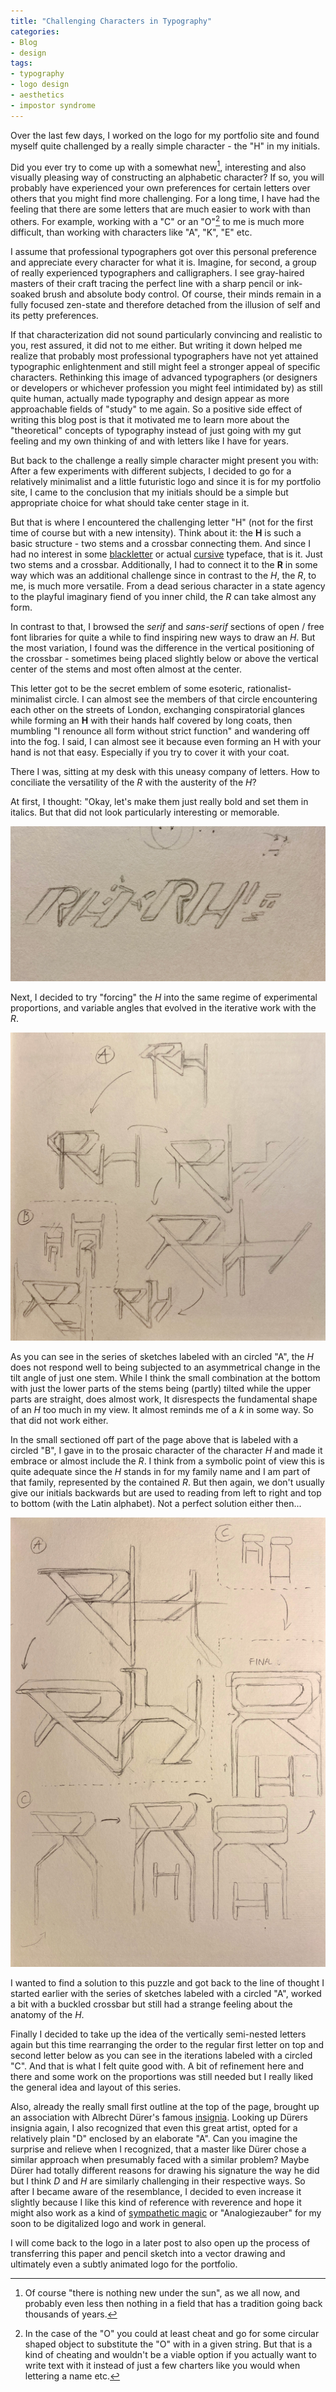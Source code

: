 ```yaml
---
title: "Challenging Characters in Typography"
categories:
- Blog
- design
tags:
- typography
- logo design
- aesthetics
- impostor syndrome
---
```


Over the last few days, I worked on the logo for my portfolio site and found myself quite challenged by a really simple character - the "H" in my initials.

Did you ever try to come up with a somewhat new[^fn1], interesting and also visually pleasing way of constructing an alphabetic character? If so, you will probably have experienced your own preferences for certain letters over others that you might find more challenging. For a long time, I have had the feeling that there are some letters that are much easier to work with than others. For example, working with a "C" or an "O"[^fn2] to me is much more difficult, than working with characters like "A", "K", "E" etc.

I assume that professional typographers got over this personal preference and appreciate every character for what it is. Imagine, for second, a group of really experienced typographers and calligraphers. I see gray-haired masters of their craft tracing the perfect line with a sharp pencil or ink-soaked brush and absolute body control. Of course, their minds remain in a fully focused zen-state and therefore detached from the illusion of self and its petty preferences.

If that characterization did not sound particularly convincing and realistic to you, rest assured, it did not to me either.
But writing it down helped me realize that probably most professional typographers have not yet attained typographic enlightenment and still might feel a stronger appeal of specific characters. Rethinking this image of advanced typographers (or designers or developers or whichever profession you might feel intimidated by) as still quite human, actually made typography and design appear as more approachable fields of "study" to me again. So a positive side effect of writing this blog post is that it motivated me to learn more about the "theoretical" concepts of typography instead of just going with my gut feeling and my own thinking of and with letters like I have for years.

But back to the challenge a really simple character might present you with: After a few experiments with different subjects, I decided to go for a relatively minimalist and a little futuristic logo and since it is for my portfolio site, I came to the conclusion that my initials should be a simple but appropriate choice for what should take center stage in it.

But that is where I encountered the challenging letter "H" (not for the first time of course but with a new intensity). Think about it: the **H** is such a basic structure - two stems and a crossbar connecting them. And since I had no interest in some [blackletter](https://en.wikipedia.org/wiki/Blackletter) or actual [cursive](https://en.wikipedia.org/wiki/Cursive) typeface, that is it. Just two stems and a crossbar. 
Additionally, I had to connect it to the **R** in some way which was an additional challenge since in contrast to the *H*, the *R*, to me, is much more versatile. From a dead serious character in a state agency to the playful imaginary fiend of you inner child, the *R* can take almost any form. 

In contrast to that, I browsed the *serif* and *sans-serif* sections of open / free font libraries for quite a while to find inspiring new ways to draw an *H*. But the most variation, I found was the difference in the vertical positioning of the crossbar - sometimes being placed slightly below or above the vertical center of the stems and most often almost at the center. 

This letter got to be the secret emblem of some esoteric, rationalist-minimalist circle. I can almost see the members of that circle encountering each other on the streets of London, exchanging conspiratorial glances while forming an **H** with their hands half covered by long coats, then mumbling "I renounce all form without strict function" and wandering off into the fog. I said, I can almost see it because even forming an H with your hand is not that easy. Especially if you try to cover it with your coat.

There I was, sitting at my desk with this uneasy company of letters. How to conciliate the versatility of the *R* with the austerity of the *H*?

At first, I thought: "Okay, let's make them just really bold and set them in italics. But that did not look particularly interesting or memorable. 

![bold letters](assets/images/post-images/20210128/post-20210128-img-01.jpeg)

Next, I decided to try "forcing" the *H* into the same regime of experimental proportions, and variable angles that evolved in the iterative work with the *R*. 

![Series A and B](assets/images/post-images/20210128/post-20210128-img-02.jpeg)

As you can see in the series of sketches labeled with an circled "A", the *H* does not respond well to being subjected to an asymmetrical change in the tilt angle of just one stem. While I think the small combination at the bottom with just the lower parts of the stems being (partly) tilted while the upper parts are straight, does almost work, It disrespects the fundamental shape of an *H* too much in my view. It almost reminds me of a *k* in some way. So that did not work either.

In the small sectioned off part of the page above that is labeled with a circled "B", I gave in to the prosaic character of the character *H* and made it embrace or almost include the *R*. I think from a symbolic point of view this is quite adequate since the *H* stands in for my family name and I am part of that family, represented by the contained *R*. But then again, we don't usually give our initials backwards but are used to reading from left to right and top to bottom (with the Latin alphabet). Not a perfect solution either then...

![Series B and C](assets/images/post-images/20210128/post-20210128-img-03.jpeg)

I wanted to find a solution to this puzzle and got back to the line of thought I started earlier with the series of sketches labeled with a circled "A", worked a bit with a buckled crossbar but still had a strange feeling about the anatomy of the *H*.

Finally I decided to take up the idea of the vertically semi-nested letters again but this time rearranging the order to the regular first letter on top and second letter below as you can see in the iterations labeled with a circled "C". And that is what I felt quite good with. A bit of refinement here and there and some work on the proportions was still needed but I really liked the general idea and layout of this series. 

Also, already the really small first outline at the top of the page, brought up an association with Albrecht Dürer's famous [insignia](https://commons.wikimedia.org/wiki/File:Albrecht_D%C3%BCrer_-_Monogram_1526.png). Looking up Dürers insignia again, I also recognized that even this great artist, opted for a relatively plain "D" enclosed by an elaborate "A". Can you imagine the surprise and relieve when I recognized, that a master like Dürer chose a similar approach when presumably faced with a similar problem? Maybe Dürer had totally different reasons for drawing his signature the way he did but I think *D* and *H* are similarly challenging in their respective ways. So after I became aware of the resemblance, I decided to even increase it slightly because I like this kind of reference with reverence and hope it might also work as a kind of [sympathetic magic](https://en.wikipedia.org/wiki/Sympathetic_magic) or "Analogiezauber" for my soon to be digitalized logo and work in general.

I will come back to the logo in a later post to also open up the process of transferring this paper and pencil sketch into a vector drawing and ultimately even a subtly animated logo for the portfolio.

[^fn1]: Of course "there is nothing new under the sun", as we all now, and probably even less then nothing in a field that has a tradition going back thousands of years. 
[^fn2]: In the case of the "O" you could at least cheat and go for some circular shaped object to substitute the "O" with in a given string. But that is a kind of cheating and wouldn't be a viable option if you actually want to write text with it instead of just a few charters like you would when lettering a name etc.

